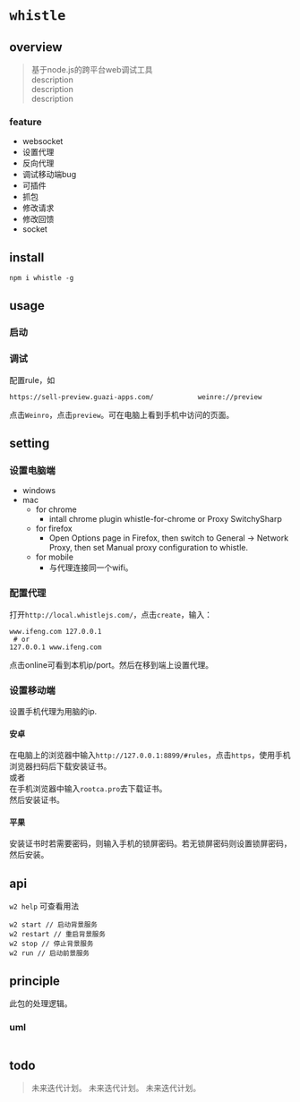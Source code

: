 # `whistle`

## overview
> 基于node.js的跨平台web调试工具  
> description  
> description  
> description  

### feature
- websocket  
- 设置代理  
- 反向代理  
- 调试移动端bug  
- 可插件  
- 抓包  
- 修改请求  
- 修改回馈  
- socket  

## install
`npm i whistle -g`

## usage

### 启动

### 调试
配置rule，如  
```
https://sell-preview.guazi-apps.com/           weinre://preview
```
点击`Weinro`，点击`preview`。可在电脑上看到手机中访问的页面。  

## setting
### 设置电脑端
- windows  
- mac  
  - for chrome  
    - intall chrome plugin whistle-for-chrome or Proxy SwitchySharp  
  - for firefox  
    - Open Options page in Firefox, then switch to General -> Network Proxy, then set Manual proxy configuration to whistle.   
  - for mobile
    - 与代理连接同一个wifi。  
### 配置代理
打开`http://local.whistlejs.com/`，点击`create`，输入：  
```
www.ifeng.com 127.0.0.1
 # or
127.0.0.1 www.ifeng.com
```
点击online可看到本机ip/port。然后在移到端上设置代理。  
### 设置移动端
设置手机代理为用脑的ip.

#### 安卓
在电脑上的浏览器中输入`http://127.0.0.1:8899/#rules`，点击`https`，使用手机浏览器扫码后下载安装证书。  
或者  
在手机浏览器中输入`rootca.pro`去下载证书。  
然后安装证书。  
#### 平果

安装证书时若需要密码，则输入手机的锁屏密码。若无锁屏密码则设置锁屏密码，然后安装。  

## api
`w2 help` 可查看用法  
```
w2 start // 启动背景服务
w2 restart // 重启背景服务
w2 stop // 停止背景服务
w2 run // 启动前景服务
```


## principle
此包的处理逻辑。

### uml
```
```

## todo
> 未来迭代计划。
> 未来迭代计划。
> 未来迭代计划。